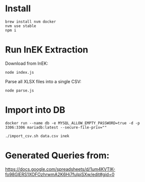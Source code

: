 # Install
```
brew install nvm docker
nvm use stable
npm i
```

# Run InEK Extraction
Download from InEK:
```
node index.js
```

Parse all XLSX files into a single CSV:
```
node parse.js
```

# Import into DB
```
docker run --name db -e MYSQL_ALLOW_EMPTY_PASSWORD=true -d -p 3306:3306 mariadb:latest --secure-file-priv=""

./import_csv.sh data.csv inek
```

# Generated Queries from:
https://docs.google.com/spreadsheets/d/1um4KVTIK-fo98GlERS1XOFOzhrwmA2K6Hi7fulpiSXw/edit#gid=0
